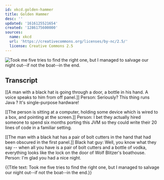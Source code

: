 ```yaml
---
id: xkcd.golden-hammer
title: Golden Hammer
desc: ''
updated: '1616125521654'
created: '1286175600000'
sources:
  name: xkcd
  url: 'https://creativecommons.org/licenses/by-nc/2.5/'
  license: Creative Commons 2.5
---
```

![Took me five tries to find the right one, but I managed to salvage our night out--if not the boat--in the end.](https://imgs.xkcd.com/comics/golden_hammer.png)

## Transcript
[[A man with a black hat is going through a door, a bottle in his hand.  A voice speaks to him from off panel.]]
Person: Seriously?  This thing runs 
Java
?  It's single-purpose hardware!

[[The person is sitting at a computer, holding some device which is wired to a box, and pointing at the screen.]]
Person: I bet they actually hired someone to spend six months porting this JVM so they could write their 20 lines of code in a familiar setting.

[[The man with a black hat has a pair of bolt cutters in the hand that had been obscured in the first panel.]]
Black hat guy: Well, you know what they say -- when all you have is a pair of bolt cutters and a bottle of vodka, everything looks like the lock on the door of Wolf Blitzer's boathouse.
Person: I'm glad 
you
 had a nice night.

{{Title text: Took me five tries to find the right one, but I managed to salvage our night out--if not the boat--in the end.}}
